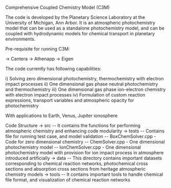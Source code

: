 Comprehensive Coupled Chemistry Model (C3M)

The code is developed by the Planetary Science Laboratory at the University of Michigan, Ann Arbor. It is an atmospheric photochemistry model that can be used as a standalone photochemistry model,
and can be coupled with hydrodynamic models for chemical transport in planetary environments.

Pre-requisite for running C3M:

-> Cantera
-> Athenapp
-> Eigen


The code currently has following capabilities:

i) Solving zero dimensional photochemistry, thermochemistry with electron impact processes
ii) One dimensional gas phase neutral photochemistry and thermochemistry
iii) One dimensional gas phase ion-electron chemistry with electron impact processes
iv) Formulation of custom reaction expressions, transport variables and atmospheric opacity for photochemistry


With applications to Earth, Venus, Jupiter ionosphere



Code Structure
-> src
   -- It contains the functions for performing atmospheric chemistry and enhancing code modularity
-> tests
   -- Contains file for running test case, and model validation
   -- BoxChemSolver.cpp - Code for zero dimensional chemistry
   -- ChemSolver.cpp - One dimensional photochemistry model
   -- IonChemSolver.cpp - One dimensional photochemistry model with provision for ion impact process in atmosphere introduced artificially
-> data
   -- This directory contains important datasets corresponding to chemical reaction networks, photochemical cross sections and absorption cross sections from heritage atmospheric chemistry models
-> tools
   -- It contains important tools to handle chemical file format, and visualization of chemical reaction networks